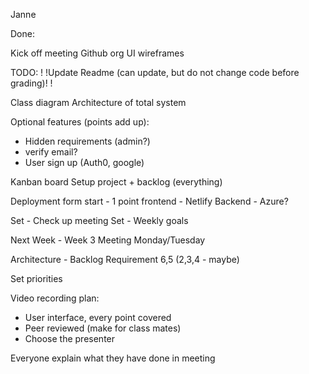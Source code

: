 Janne

Done:

Kick off meeting
Github org
UI wireframes


TODO:
! !Update Readme (can update, but do not change code before grading)! !

Class diagram
Architecture of total system


Optional features (points add up): 
- Hidden requirements (admin?)
- verify email?
- User sign up (Auth0, google)

Kanban board
Setup project + backlog (everything)


Deployment form start - 1 point
frontend - Netlify
Backend - Azure?

Set - Check up meeting
Set - Weekly goals


Next Week - Week 3
Meeting Monday/Tuesday

Architecture - Backlog
Requirement 6,5 (2,3,4 - maybe)

Set priorities 

Video recording plan:
- User interface, every point covered 
- Peer reviewed (make for class mates)
- Choose the presenter

Everyone explain what they have done in meeting